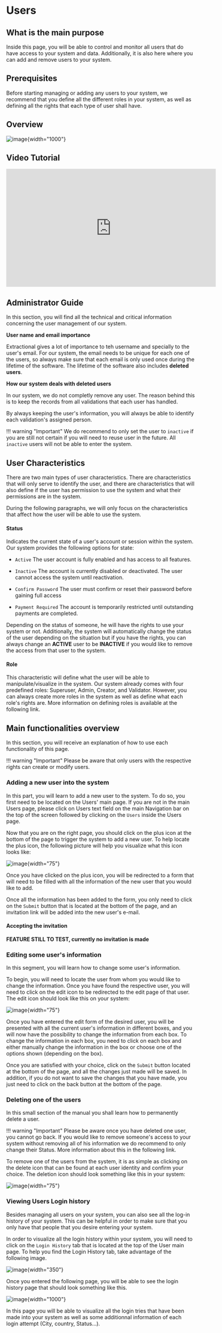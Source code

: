 # Users

## What is the main purpose

Inside this page, you will be able to control and monitor all users that
do have access to your system and data. Additionally, it is also here
where you can add and remove users to your system.

## Prerequisites

Before starting managing or adding any users to your system, we
recommend that you define all the different roles in your system, as
well as defining all the rights that each type of user shall have.

## Overview

![image](../img/Screenshots/Users/Users_overview.png){width="1000"}

<div class=no-pdf>

<h2>Video Tutorial</h2>

<iframe width="560" height="315" src="https://www.youtube.com/embed/wantwfXFLYc?si=bkxPJGAFK2s_ZJZw" title="YouTube video player" frameborder="0" allow="accelerometer; autoplay; clipboard-write; encrypted-media; gyroscope; picture-in-picture; web-share" referrerpolicy="strict-origin-when-cross-origin" allowfullscreen></iframe>

</div>

## Administrator Guide

In this section, you will find all the technical and critical information concerning the user management of our system.

**User name and email importance**

Extractional gives a lot of importance to teh username and specially to the user's email.
For our system, the email needs to be unique for each one of the users, so always make sure that each email is only used once during the lifetime of the software.
The lifetime of the software also includes **deleted users**.

**How our system deals with deleted users**

In our system, we do not completly remove any user. The reason behind this is to keep the records from all validations that each user has handled.

By always keeping the user's information, you will always be able to identify each validation's assigned person.

!!! warning "Important"
    We do recommend to only set the user to `inactive` if you are still not certain if you will need to reuse user in the future. All `inactive` users will not be able to enter the system.

## User Characteristics

There are two main types of user characteristics. There are
characteristics that will only serve to identify the user, and there are
characteristics that will also define if the user has permission to use
the system and what their permissions are in the system.

During the following paragraphs, we will only focus on the
characteristics that affect how the user will be able to use the system.

#### Status 

Indicates the current state of a user's account or session within the
system. Our system provides the following options for state:

-   `Active` The user account is fully enabled and has access to all
    features.

-   `Inactive` The account is currently disabled or deactivated. The
    user cannot access the system until reactivation.

-   `Confirm Password` The user must confirm or reset their password
    before gaining full access

-   `Payment Required` The account is temporarily restricted until
    outstanding payments are completed.

Depending on the status of someone, he will have the rights to use your
system or not. Additionally, the system will automatically change the
status of the user depending on the situation but if you have the
rights, you can always change an **ACTIVE** user to be **INACTIVE** if you would
like to remove the access from that user to the system.

#### Role 

This characteristic will define what the user will be able to
manipulate/visualize in the system. Our system already comes with four
predefined roles: Superuser, Admin, Creator, and Validator. However, you
can always create more roles in the system as well as define what each
role's rights are. More information on defining roles is available at
the following link.

## Main functionalities overview

In this section, you will receive an explanation of how to use each
functionality of this page.

!!! warning "Important"
    Please be aware that only users with the respective rights can create or
    modify users.

### Adding a new user into the system

In this part, you will learn to add a new user to the system. To do so,
you first need to be located on the Users' main page. If you are not in
the main Users page, please click on Users text field on the main
Navigation bar on the top of the screen followed by clicking on the
`Users` inside the Users page.

Now that you are on the right page, you should click on the plus icon at
the bottom of the page to trigger the system to add a new user. To help
locate the plus icon, the following picture will help you visualize what
this icon looks like:

![image](../img/Screenshots/Users/Add_user_icon.png){width="75"}

Once you have clicked on the plus icon, you will be redirected to a form
that will need to be filled with all the information of the new user
that you would like to add.

Once all the information has been added to the form, you only need to
click on the `Submit` button that is located at the bottom of the
page, and an invitation link will be added into the new user's e-mail.

#### Accepting the invitation 

**FEATURE STILL TO TEST, currently no invitation is made**

### Editing some user's information

In this segment, you will learn how to change some user's information.

To begin, you will need to locate the user from whom you would like to
change the information. Once you have found the respective user, you
will need to click on the edit icon to be redirected to the edit page of
that user. The edit icon should look like this on your system:

![image](../img/Screenshots/Users/Edit_icon.png){width="75"}

Once you have entered the edit form of the desired user, you will be
presented with all the current user's information in different boxes,
and you will now have the possibility to change the information from
each box. To change the information in each box, you need to click on
each box and either manually change the information in the box or choose
one of the options shown (depending on the box).

Once you are satisfied with your choice, click on the `Submit` button
located at the bottom of the page, and all the changes just made will be
saved. In addition, if you do not want to save the changes that you have
made, you just need to click on the back button at the bottom of the
page.

### Deleting one of the users

In this small section of the manual you shall learn how to permanently
delete a user.

!!! warning "Important"
    Please be aware once you have deleted one user, you cannot go back. If
    you would like to remove someone's access to your system without
    removing all of his information we do recommend to only change their
    Status. More information about this in the following link.


To remove one of the users from the system, it is as simple as clicking
on the delete icon that can be found at each user identity and confirm
your choice. The deletion icon should look something like this in your
system:

![image](../img/Screenshots/Users/Edit_icon.png){width="75"}

### Viewing Users Login history

Besides managing all users on your system, you can also see all the
log-in history of your system. This can be helpful in order to make sure
that you only have that people that you desire entering your system.

In order to visualize all the login history within your system, you will
need to click on the `Login History` tab that is located at the top of
the User main page. To help you find the Login History tab, take
advantage of the following image.

![image](../img/Screenshots/Users/File_history_tab.png){width="350"}

Once you entered the following page, you will be able to see the login
history page that should look something like this.

![image](../img/Screenshots/Users/Login_history_overview.png){width="1000"}

In this page you will be able to visualize all the login tries that have
been made into your system as well as some additionnal information of
each login attempt (City, country, Status...).
<!-- 
### Additional information

In this following section, you shall find all the additional features
that are available within the Users page.

#### Search bar 

The search bar, which is located on the top right corner of the screen,
allows you to search for a specific subgroup of users easily. To do so,
you only need to enter some meta-information that all of this subgroup
of users do have in common. Taking into account that the system will
only look at all the information that is available in the user's table. -->
